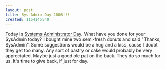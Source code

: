 ```yaml
---
layout: post
title: Sys Admin Day 2006!!!
created: 1154145540
---
```


Today is [Systems Administrator Day](http://www.sysadminday.com/ "Sys Admin Day"). What have you done for your SysAdmin today? I bought mine two semi-fresh donuts and said "Thanks, SysAdmin". Some suggestions would be a hug and a kiss, cause I doubt they get too many. Any sort of pastry or cake would probably be very appreciated. Maybe just a good ole pat on the back. They do so much for us. It's time to give back, if just for day.

